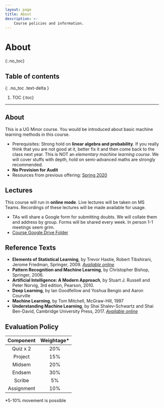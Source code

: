 ```yaml
---
layout: page
title: About
description: >-
    Course policies and information.
---
```


# About
{:.no_toc}

## Table of contents
{: .no_toc .text-delta }

1. TOC
{:toc}

---

## About

This is a UG Minor course. You would be introduced about basic machine learning methods in this course.
- Prerequisites: Strong hold on **linear algebra and probability**. If you really think that you are not good at it, better fix it and then come back to the class next year. This is NOT an _elementary machine learning course_. We will cover stuffs with depth, hold on semi-advanced maths are strongly recommended.
- **No Provision for Audit**
- Resources from previous offering: [Spring 2020](https://rebrand.ly/cs419-2021)

## Lectures

This course will run in **online mode**. Live lectures will be taken on MS Teams. Recordings of these lectures will be made available for usage.
- TAs will share a Google form for submitting doubts. We will collate them and address by group. Forms will be shared every week. In person 1-1 meetings seem grim.
- [Course Google Drive Folder](https://drive.google.com/drive/folders/15eJkfWkK6dmgn80E-y3DIAczwh5ZLv-8?usp=sharing)
## Reference Texts

- **Elements of Statistical Learning**, by Trevor Hastie, Robert Tibshirani, Jerome Friedman, Springer, 2009. [_Available online_](https://web.stanford.edu/~hastie/ElemStatLearn/)
- **Pattern Recognition and Machine Learning**, by Christopher Bishop, Springer, 2006.
- **Artificial Intelligence: A Modern Approach**, by Stuart J. Russell and Peter Norvig, 3rd edition, Pearson, 2010.
- **Deep Learning**, by Ian Goodfellow and Yoshua Bengio and Aaron Courville
- **Machine Learning**, by Tom Mitchell, McGraw-Hill, 1997
- **Understanding Machine Learning**, by Shai Shalev-Schwartz and Shai Ben-David, Cambridge University Press, 2017. [_Available online_](https://www.cs.huji.ac.il/~shais/UnderstandingMachineLearning/)

## Evaluation Policy

|  Component  |  Weightage\*  |
|:-----------:|:-------------:|
|  Quiz x 2   |      20%      |
|   Project   |      15%      |
|   Midsem    |      20%      |
|   Endsem    |      30%      |
|   Scribe    |      5%       |
| Assignment  |      10%      |

*5-10% movement is possible

